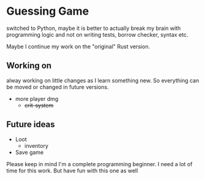 # Guessing Game

switched to Python, maybe it is better to actually break my brain with programming logic and not on writing tests,
borrow checker, syntax etc.

Maybe I continue my work on the "original" Rust version.

## Working on
alway working on little changes as I learn something new. So everything can be moved or changed in future versions.

- more player dmg
  - ~~crit-system~~

## Future ideas
- Loot
  - inventory
- Save game

Please keep in mind I'm a complete programming beginner. I need a lot of time for this work.
But have fun with this one as well
